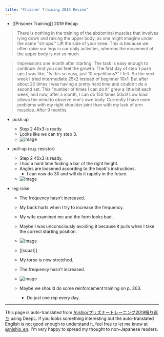 ```yaml
---
title: "Prisoner Training 2019 Review"
---
```


- [[Prisoner Training]] 2019 Recap
> There is nothing in the training of the abdominal muscles that involves lying down and raising the upper body, as one might imagine under the name "sit-ups."
> Lift the side of your knee.
This is because we often raise our legs in our daily activities, whereas the movement of the upper body is not so much

>  Impressions one month after starting. The task is easy enough to continue. And you can feel the growth.
>  The first day of step 1 push ups I was like, "Is this so easy, just 10 repetitions?" I felt.
>  So the next week I tried intermediate 25x2 instead of beginner 10x1. But after about 20 times I was having a pretty hard time and couldn't do a second set.
>  This "number of times I can do it" grew a little bit each week, and now, after a month, I can do 150 times 50x3!
>  Low load allows the mind to observe one's own body.
>  Currently I have more problems with my right shoulder joint than with my lack of arm muscles.
After 9 months
- push up
    - Step 2 40x3 is ready.
    - Looks like we can try step 3.
    - ![image](https://gyazo.com/fa63f8e470bc88e9d4ad844f04b1bd19/thumb/1000)

- pull-up (e.g. resistor)
    - Step 2 40x3 is ready.
    - I had a hard time finding a bar of the right height.
    - Angles are loosened according to the book's instructions.
        - I can now do 30 and will do it rapidly in the future.
    - ![image](https://gyazo.com/45385dcf6e48cec47d2bbabcb086f98b/thumb/1000)

- leg raise
    - The frequency hasn't increased.
    - My back hurts when I try to increase the frequency.
    - My wife examined me and the form looks bad.
    - Maybe I was unconsciously avoiding it because it pulls when I take the correct starting position.
    - ![image](https://gyazo.com/616f19f1dc6f7d7bde1941bf21eb023c/thumb/1000)

    - [[squat]]
    - My torso is now stretched.
    - The frequency hasn't increased.
    - ![image](https://gyazo.com/d1e25f842c35b59eaff40370ce6d4bba/thumb/1000)
    - Maybe we should do some reinforcement training on p. 303.
        - Do just one rep every day.

---
This page is auto-translated from [/nishio/プリズナートレーニング2019振り返り](https://scrapbox.io/nishio/プリズナートレーニング2019振り返り) using DeepL. If you looks something interesting but the auto-translated English is not good enough to understand it, feel free to let me know at [@nishio_en](https://twitter.com/nishio_en). I'm very happy to spread my thought to non-Japanese readers.